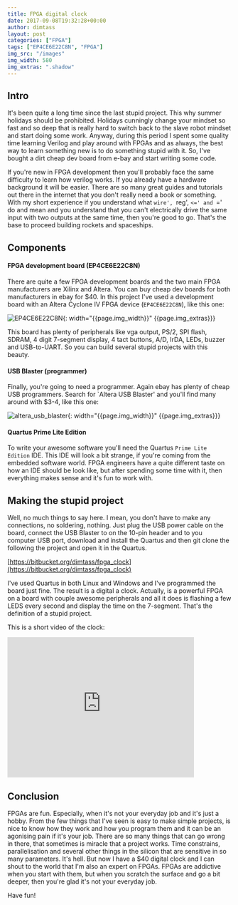 ```yaml
---
title: FPGA digital clock
date: 2017-09-08T19:32:28+00:00
author: dimtass
layout: post
categories: ["FPGA"]
tags: ["EP4CE6E22C8N", "FPGA"]
img_src: "/images"
img_width: 580
img_extras: ".shadow"
---
```

## Intro

It's been quite a long time since the last stupid project. This why summer holidays should be prohibited. Holidays cunningly change your mindset so fast and so deep that is really hard to switch back to the slave robot mindset and start doing some work. Anyway, during this period I spent some quality time learning Verilog and play around with FPGAs and as always, the best way to learn something new is to do something stupid with it. So, I've bought a dirt cheap dev board from e-bay and start writing some code.

If you're new in FPGA development then you'll probably face the same difficulty to learn how verilog works. If you already have a hardware background it will be easier. There are so many great guides and tutorials out there in the internet that you don't really need a book or something. With my short experience if you understand what `wire', `reg', `<=' and `=' do and mean and you understand that you can't electrically drive the same input with two outputs at the same time, then you're good to go. That's the base to proceed building rockets and spaceships.

## Components

#### FPGA development board (EP4CE6E22C8N)

There are quite a few FPGA development boards and the two main FPGA manufacturers are Xilinx and Altera. You can buy cheap dev boards for both manufacturers in ebay for $40. In this project I've used a development board with an Altera Cyclone IV FPGA device (`EP4CE6E22C8N`), like this one:

![EP4CE6E22C8N]({{page.img_src}}/EP4CE6E22C8N_board.jpg){: width="{{page.img_width}}" {{page.img_extras}}}

This board has plenty of peripherals like vga output, PS/2, SPI flash, SDRAM, 4 digit 7-segment display, 4 tact buttons, A/D, IrDA, LEDs, buzzer and USB-to-UART. So you can build several stupid projects with this beauty.

#### USB Blaster (programmer)

Finally, you're going to need a programmer. Again ebay has plenty of cheap USB programmers. Search for `Altera USB Blaster' and you'll find many around with $3-4, like this one:

![altera_usb_blaster]({{page.img_src}}/altera_usb_blaster.jpg){: width="{{page.img_width}}" {{page.img_extras}}}

#### Quartus Prime Lite Edition

To write your awesome software you'll need the Quartus `Prime Lite Edition` IDE. This IDE will look a bit strange, if you're coming from the embedded software world. FPGA engineers have a quite different taste on how an IDE should be look like, but after spending some time with it, then everything makes sense and it's fun to work with.

## Making the stupid project

Well, no much things to say here. I mean, you don't have to make any connections, no soldering, nothing. Just plug the USB power cable on the board, connect the USB Blaster to on the 10-pin header and to you computer USB port, download and install the Quartus and then git clone the following the project and open it in the Quartus.

[https://bitbucket.org/dimtass/fpga_clock](https://bitbucket.org/dimtass/fpga_clock)

I've used Quartus in both Linux and Windows and I've programmed the board just fine. The result is a digital a clock. Actually, is a powerful FPGA on a board with couple awesome peripherals and all it does is flashing a few LEDS every second and display the time on the 7-segment. That's the definition of a stupid project.

This is a short video of the clock:

<iframe width="420" height="315" src="https://www.youtube.com/embed/bGlX-6G-z1E" frameborder="0" allowfullscreen></iframe>


## Conclusion

FPGAs are fun. Especially, when it's not your everyday job and it's just a hobby. From the few things that I've seen is easy to make simple projects, is nice to know how they work and how you program them and it can be an agonising pain if it's your job. There are so many things that can go wrong in there, that sometimes is miracle that a project works. Time constrains, parallelisation and several other things in the silicon that are sensitive in so many parameters. It's hell. But now I have a $40 digital clock and I can shout to the world that I'm also an expert on FPGAs. FPGAs are addictive when you start with them, but when you scratch the surface and go a bit deeper, then you're glad it's not your everyday job.

Have fun!
